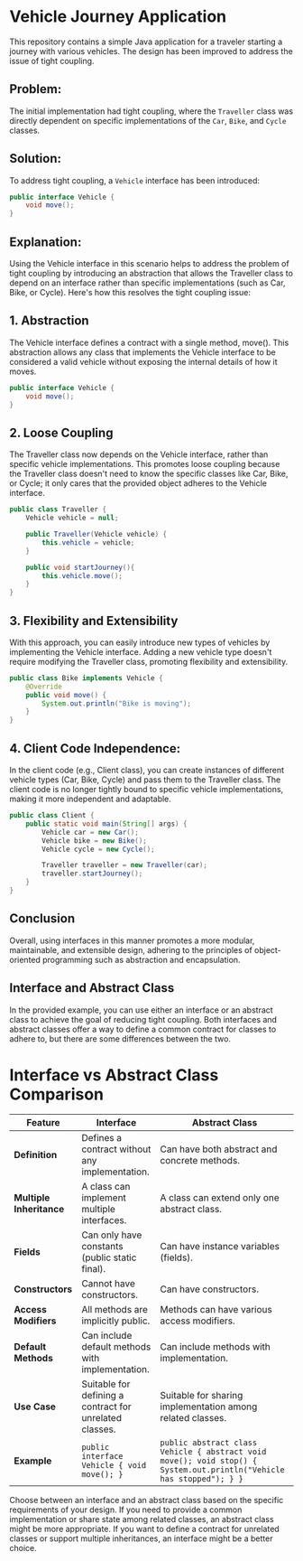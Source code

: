 # Vehicle Journey Application

This repository contains a simple Java application for a traveler starting a journey with various vehicles. The design has been improved to address the issue of tight coupling.

## Problem:

The initial implementation had tight coupling, where the `Traveller` class was directly dependent on specific implementations of the `Car`, `Bike`, and `Cycle` classes.

## Solution:

To address tight coupling, a `Vehicle` interface has been introduced:

```java
public interface Vehicle {
    void move();
}
``` 

## Explanation:

Using the Vehicle interface in this scenario helps to address the problem of tight coupling by introducing an abstraction that allows the Traveller class to depend on an interface rather than specific implementations (such as Car, Bike, or Cycle). Here's how this resolves the tight coupling issue:

## 1. Abstraction

The Vehicle interface defines a contract with a single method, move(). This abstraction allows any class that implements the Vehicle interface to be considered a valid vehicle without exposing the internal details of how it moves.

```java
public interface Vehicle {
    void move();
}
```

## 2. Loose Coupling

The Traveller class now depends on the Vehicle interface, rather than specific vehicle implementations. This promotes loose coupling because the Traveller class doesn't need to know the specific classes like Car, Bike, or Cycle; it only cares that the provided object adheres to the Vehicle interface.

```Java
public class Traveller {
    Vehicle vehicle = null;

    public Traveller(Vehicle vehicle) {
        this.vehicle = vehicle;
    }

    public void startJourney(){
        this.vehicle.move();
    }
}

```

## 3. Flexibility and Extensibility

With this approach, you can easily introduce new types of vehicles by implementing the Vehicle interface. Adding a new vehicle type doesn't require modifying the Traveller class, promoting flexibility and extensibility.

```java
public class Bike implements Vehicle {
    @Override
    public void move() {
        System.out.println("Bike is moving");
    }
}

```

## 4. Client Code Independence:

In the client code (e.g., Client class), you can create instances of different vehicle types (Car, Bike, Cycle) and pass them to the Traveller class. The client code is no longer tightly bound to specific vehicle implementations, making it more independent and adaptable.

```java
public class Client {
    public static void main(String[] args) {
        Vehicle car = new Car();
        Vehicle bike = new Bike();
        Vehicle cycle = new Cycle();

        Traveller traveller = new Traveller(car);
        traveller.startJourney();
    }
}
```

## Conclusion

Overall, using interfaces in this manner promotes a more modular, maintainable, and extensible design, adhering to the principles of object-oriented programming such as abstraction and encapsulation.

## Interface and Abstract Class


In the provided example, you can use either an interface or an abstract class to achieve the goal of reducing tight coupling. Both interfaces and abstract classes offer a way to define a common contract for classes to adhere to, but there are some differences between the two.

# Interface vs Abstract Class Comparison

| Feature                 | Interface                                      | Abstract Class                                |
|-------------------------|------------------------------------------------|-----------------------------------------------|
| **Definition**          | Defines a contract without any implementation. | Can have both abstract and concrete methods.  |
| **Multiple Inheritance**| A class can implement multiple interfaces.      | A class can extend only one abstract class.   |
| **Fields**              | Can only have constants (public static final). | Can have instance variables (fields).         |
| **Constructors**        | Cannot have constructors.                       | Can have constructors.                        |
| **Access Modifiers**    | All methods are implicitly public.              | Methods can have various access modifiers.    |
| **Default Methods**     | Can include default methods with implementation.| Can include methods with implementation.      |
| **Use Case**            | Suitable for defining a contract for unrelated classes. | Suitable for sharing implementation among related classes. |
| **Example**             | `public interface Vehicle { void move(); }`    | `public abstract class Vehicle { abstract void move(); void stop() { System.out.println("Vehicle has stopped"); } }` |

Choose between an interface and an abstract class based on the specific requirements of your design. If you need to provide a common implementation or share state among related classes, an abstract class might be more appropriate. If you want to define a contract for unrelated classes or support multiple inheritances, an interface might be a better choice.

